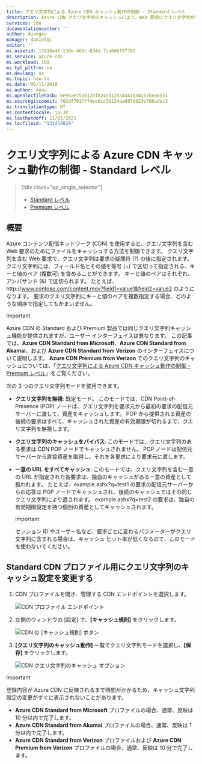 ```yaml
---
title: クエリ文字列による Azure CDN キャッシュ動作の制御 - Standard レベル
description: Azure CDN クエリ文字列のキャッシュにより、Web 要求にクエリ文字列が含まれる場合のファイルのキャッシュ方法を制御します。 この記事では、Azure CDN Standard 製品でのクエリ文字列のキャッシュについて説明します。
services: cdn
documentationcenter: ''
author: duongau
manager: danielgi
editor: ''
ms.assetid: 17410e4f-130e-489c-834e-7ca6d6f9778d
ms.service: azure-cdn
ms.workload: tbd
ms.tgt_pltfrm: na
ms.devlang: na
ms.topic: how-to
ms.date: 06/11/2018
ms.author: duau
ms.openlocfilehash: 6e95ae75ab125f824c5125a4441d50257bea6551
ms.sourcegitcommit: 702df701fff4ec6cc39134aa607d023c766adec3
ms.translationtype: HT
ms.contentlocale: ja-JP
ms.lasthandoff: 11/03/2021
ms.locfileid: "131454829"
---
```

# <a name="control-azure-cdn-caching-behavior-with-query-strings---standard-tier"></a>クエリ文字列による Azure CDN キャッシュ動作の制御 - Standard レベル
> [!div class="op_single_selector"]
> * [Standard レベル](cdn-query-string.md)
> * [Premium レベル](cdn-query-string-premium.md)
> 

## <a name="overview"></a>概要
Azure コンテンツ配信ネットワーク (CDN) を使用すると、クエリ文字列を含む Web 要求のためにファイルをキャッシュする方法を制御できます。 クエリ文字列を含む Web 要求で、クエリ文字列は要求の疑問符 (?) の後に指定されます。 クエリ文字列には、フィールド名とその値を等号 (=) で区切って指定される、キーと値のペア (複数可) を含めることができます。 キーと値のペアはそれぞれ、アンパサンド (&) で区切られます。 たとえば、http:\//www.contoso.com/content.mov?field1=value1&field2=value2 のようになります。 要求のクエリ文字列にキーと値のペアを複数指定する場合、どのような順序で指定してもかまいません。 

> [!IMPORTANT]
> Azure CDN の Standard および Premium 製品では同じクエリ文字列キャッシュ機能が提供されますが、ユーザー インターフェイスは異なります。 この記事では、**Azure CDN Standard from Microsoft**、**Azure CDN Standard from Akamai**、および **Azure CDN Standard from Verizon** のインターフェイスについて説明します。 **Azure CDN Premium from Verizon** でのクエリ文字列のキャッシュについては、「[クエリ文字列による Azure CDN キャッシュ動作の制御 - Premium レベル](cdn-query-string-premium.md)」をご覧ください。

次の 3 つのクエリ文字列モードを使用できます。

- **クエリ文字列を無視**: 既定モード。 このモードでは、CDN Point-of-Presence (POP) ノードは、クエリ文字列を要求元から最初の要求の配信元サーバーに渡して、資産をキャッシュします。 POP から提供される資産の後続の要求はすべて、キャッシュされた資産の有効期限が切れるまで、クエリ文字列を無視します。

- **クエリ文字列のキャッシュをバイパス**: このモードでは、クエリ文字列のある要求は CDN POP ノードでキャッシュされません。 POP ノードは配信元サーバーから直接資産を取得し、それを各要求により要求元に渡します。

- **一意の URL をすべてキャッシュ**: このモードでは、クエリ文字列を含む一意の URL が指定された各要求は、独自のキャッシュがある一意の資産として扱われます。 たとえば、example.ashx?q=test1 の要求の配信元サーバーからの応答は POP ノードでキャッシュされ、後続のキャッシュではその同じクエリ文字列により返されます。 example.ashx?q=test2 の要求は、独自の有効期限設定を持つ個別の資産としてキャッシュされます。
   
    >[!IMPORTANT] 
    > セッション ID やユーザー名など、要求ごとに変わるパラメーターがクエリ文字列に含まれる場合は、キャッシュ ヒット率が低くなるので、このモードを使わないでください。

## <a name="changing-query-string-caching-settings-for-standard-cdn-profiles"></a>Standard CDN プロファイル用にクエリ文字列のキャッシュ設定を変更する
1. CDN プロファイルを開き、管理する CDN エンドポイントを選択します。
   
   ![CDN プロファイル エンドポイント](./media/cdn-query-string/cdn-endpoints.png)
   
2. 左側のウィンドウの [設定] で、**[キャッシュ規則]** をクリックします。
   
    ![CDN の [キャッシュ規則] ボタン](./media/cdn-query-string/cdn-caching-rules-btn.png)
   
3. **[クエリ文字列のキャッシュ動作]** 一覧でクエリ文字列モードを選択し、**[保存]** をクリックします。
   
   ![CDN クエリ文字列のキャッシュ オプション](./media/cdn-query-string/cdn-query-string.png)

> [!IMPORTANT]
> 登録内容が Azure CDN に反映されるまで時間がかかるため、キャッシュ文字列設定の変更がすぐに表示されないことがあります。
> - **Azure CDN Standard from Microsoft** プロファイルの場合、通常、反映は 10 分以内で完了します。 
> - **Azure CDN Standard from Akamai** プロファイルの場合、通常、反映は 1 分以内で完了します。 
> - **Azure CDN Standard from Verizon** プロファイルおよび **Azure CDN Premium from Verizon** プロファイルの場合、通常、反映は 10 分で完了します。 



